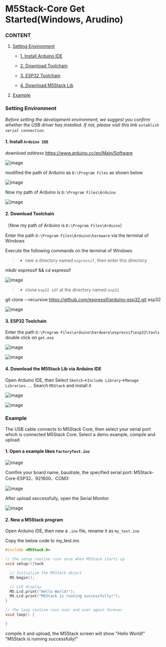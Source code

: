 ﻿# M5Stack-Core Get Started(Windows, Arudino)

### CONTENT

1. [Setting Environment](#setting-environment)

    - [1. Install Arduino IDE](#1-install-arduino-ide)

    - [2. Download Toolchain](#2-download-toolchain)

    - [3. ESP32 Toolchain](#3-esp32-toolchain)

    - [4. Download M5Stack Lib](#4-download-m5stack-lib)

4. [Example](#example)

### Setting Environment

*Before setting the development environment, we suggest you confirm whether the USB driver has installed. If not, please visit this link `establish serial connection`.*

#### 1. Install `Arduino IDE`

*download address*
https://www.arduino.cc/en/Main/Software

![image](../../_static/screenshots/arduino_cc_package.png)


modified the path of Arduino as `D:\Program Files` as shown below

![image](../../_static/screenshots/select_arduino_install_path.png)


Now my path of Arduino is `D:\Program Files\Arduino`

![image](../../_static/screenshots/arduino_path.png)


#### 2. Download Toolchain

（Now my path of Arduino is `D:\Program Files\Arduino`）

Enter the path `D:\Program Files\Arduino\hareware` via the terminal of Windows 

Execute the following commands on the terminal of Windows
> * new a directory named `espressif`, then enter this directory

mkdir espressif && cd espressif

![image](../../_static/screenshots/mkdir_espressif.png)


> * clone `esp32 idf` at the directory named `esp32`

git clone --recursive https://github.com/espressif/arduino-esp32.git esp32

![image](../../_static/screenshots/download_idf.png)



#### 3. ESP32 Toolchain

Enter the path `D:\Program Files\arduino\hardware\espressif\esp32\tools`
double click on `get.exe`

![image](../../_static/screenshots/select_get_exe_file.png)

![image](../../_static/screenshots/download_xtensa_tools.png)


#### 4. Download the M5Stack Lib via Arduino IDE 

Open Arduino IDE, then Select `Sketch`->`Include Library`->`Manage Libraries...`
Search `M5Stack` and install it

![image](../../_static/screenshots/select_arduino_lib.png)

![image](../../_static/screenshots/download_m5stack_lib.png)


### Example

The USB cable connects to M5Stack Core, then select your serial port which is connected M5Stack Core.
Select a demo example, compile and upload

#### 1. Open a example likes `FactoryTest.ino`

![image](../../_static/screenshots/select_demo.png)



Comfire your board name, baudrate, the specified serial port: M5Stack-Core-ESP32、921600、COM3

![image](../../_static/screenshots/select_board_and_com.png)

After upload seccessfully, open the Serial Monitor

![image](../../_static/screenshots/FactoryTest_result.png)

#### 2. New a M5Stack program

Open Arduino IDE, then new a `.ino` file, rename it as `my_test.ino`

Copy the below code to my_test.ino

```cpp
#include <M5Stack.h>

// the setup routine runs once when M5Stack starts up
void setup(){tack

  // Initialize the M5Stack object
  M5.begin();

  // LCD display
  M5.Lcd.print("Hello World!");
  M5.Lcd.print("M5Stack is running successfully!");    
}

// the loop routine runs over and over again forever
void loop() {

}
```

compile it and upload, the M5Stack screen will show "Hello World!" "M5Stack is running successfully!"



